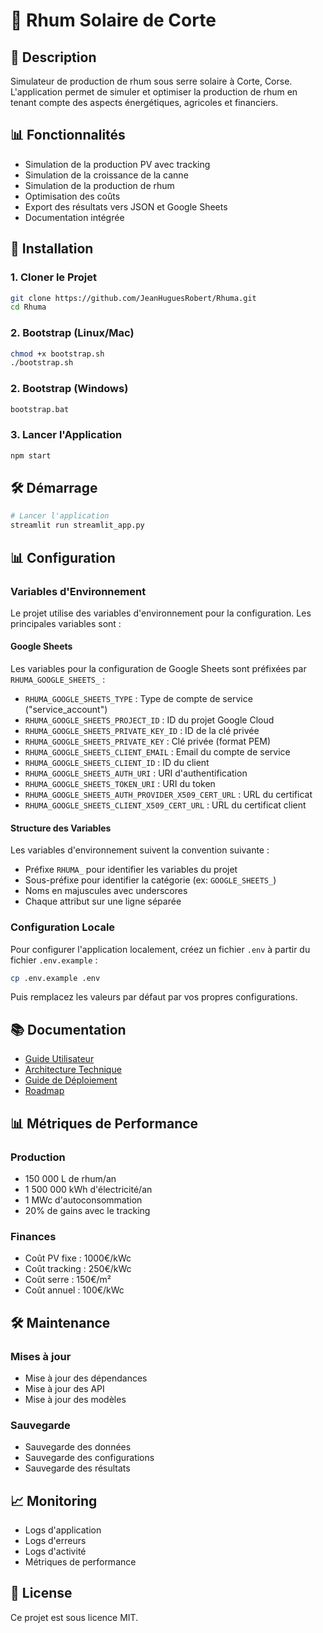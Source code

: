 # 🌺 Rhum Solaire de Corte

## 🎯 Description

Simulateur de production de rhum sous serre solaire à Corte, Corse. L'application permet de simuler et optimiser la production de rhum en tenant compte des aspects énergétiques, agricoles et financiers.

## 📊 Fonctionnalités

- Simulation de la production PV avec tracking
- Simulation de la croissance de la canne
- Simulation de la production de rhum
- Optimisation des coûts
- Export des résultats vers JSON et Google Sheets
- Documentation intégrée

## 🚀 Installation

### 1. Cloner le Projet

```bash
git clone https://github.com/JeanHuguesRobert/Rhuma.git
cd Rhuma
```

### 2. Bootstrap (Linux/Mac)

```bash
chmod +x bootstrap.sh
./bootstrap.sh
```

### 2. Bootstrap (Windows)

```bash
bootstrap.bat
```

### 3. Lancer l'Application

```bash
npm start
```

## 🛠️ Démarrage

```bash
# Lancer l'application
streamlit run streamlit_app.py
```

## 📊 Configuration

### Variables d'Environnement

Le projet utilise des variables d'environnement pour la configuration. Les principales variables sont :

#### Google Sheets

Les variables pour la configuration de Google Sheets sont préfixées par `RHUMA_GOOGLE_SHEETS_` :

- `RHUMA_GOOGLE_SHEETS_TYPE` : Type de compte de service ("service_account")
- `RHUMA_GOOGLE_SHEETS_PROJECT_ID` : ID du projet Google Cloud
- `RHUMA_GOOGLE_SHEETS_PRIVATE_KEY_ID` : ID de la clé privée
- `RHUMA_GOOGLE_SHEETS_PRIVATE_KEY` : Clé privée (format PEM)
- `RHUMA_GOOGLE_SHEETS_CLIENT_EMAIL` : Email du compte de service
- `RHUMA_GOOGLE_SHEETS_CLIENT_ID` : ID du client
- `RHUMA_GOOGLE_SHEETS_AUTH_URI` : URI d'authentification
- `RHUMA_GOOGLE_SHEETS_TOKEN_URI` : URI du token
- `RHUMA_GOOGLE_SHEETS_AUTH_PROVIDER_X509_CERT_URL` : URL du certificat
- `RHUMA_GOOGLE_SHEETS_CLIENT_X509_CERT_URL` : URL du certificat client

#### Structure des Variables

Les variables d'environnement suivent la convention suivante :
- Préfixe `RHUMA_` pour identifier les variables du projet
- Sous-préfixe pour identifier la catégorie (ex: `GOOGLE_SHEETS_`)
- Noms en majuscules avec underscores
- Chaque attribut sur une ligne séparée

### Configuration Locale

Pour configurer l'application localement, créez un fichier `.env` à partir du fichier `.env.example` :

```bash
cp .env.example .env
```

Puis remplacez les valeurs par défaut par vos propres configurations.

## 📚 Documentation

- [Guide Utilisateur](docs/user_guide.md)
- [Architecture Technique](docs/ARCHITECTURE.md)
- [Guide de Déploiement](docs/DEPLOYMENT.md)
- [Roadmap](docs/ROADMAP.md)

## 📊 Métriques de Performance

### Production
- 150 000 L de rhum/an
- 1 500 000 kWh d'électricité/an
- 1 MWc d'autoconsommation
- 20% de gains avec le tracking

### Finances
- Coût PV fixe : 1000€/kWc
- Coût tracking : 250€/kWc
- Coût serre : 150€/m²
- Coût annuel : 100€/kWc

## 🛠️ Maintenance

### Mises à jour
- Mise à jour des dépendances
- Mise à jour des API
- Mise à jour des modèles

### Sauvegarde
- Sauvegarde des données
- Sauvegarde des configurations
- Sauvegarde des résultats

## 📈 Monitoring

- Logs d'application
- Logs d'erreurs
- Logs d'activité
- Métriques de performance

## 📝 License

Ce projet est sous licence MIT.
